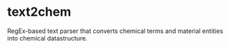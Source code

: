 # text2chem
RegEx-based text parser that converts chemical terms and material entities into chemical datastructure.
